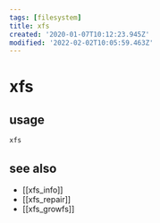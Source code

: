 ```yaml
---
tags: [filesystem]
title: xfs
created: '2020-01-07T10:12:23.945Z'
modified: '2022-02-02T10:05:59.463Z'
---
```


# xfs

> 

## usage

```sh
xfs
```

## see also

- [[xfs_info]]
- [[xfs_repair]]
- [[xfs_growfs]]
